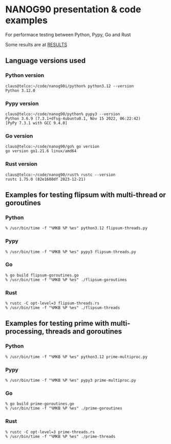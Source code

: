 # NANOG90 presentation & code examples
For performace testing between Python, Pypy, Go and Rust

Some results are at <a href="results/README.md">RESULTS</a>

## Language versions used

### Python version
```
claus@telco:~/code/nanog90i/python% python3.12 --version
Python 3.12.0
```


### Pypy version
```
claus@telco:~/code/nanog90/python% pypy3 --version
Python 3.6.9 (7.3.1+dfsg-4ubuntu0.1, Nov 15 2022, 06:22:42)
[PyPy 7.3.1 with GCC 9.4.0]
```

### Go version
```
claus@telco:~/code/nanog90/go% go version
go version go1.21.6 linux/amd64
```

### Rust version
```
claus@telco:~/code/nanog90/rust% rustc --version
rustc 1.75.0 (82e1608df 2023-12-21)
```
	
## Examples for testing  flipsum with multi-thread or goroutines

### Python
```
% /usr/bin/time -f "%MKB %P %es" python3.12 flipsum-threads.py
```

### Pypy
```
% /usr/bin/time -f "%MKB %P %es" pypy3 flipsum-threads.py
```

### Go
```
% go build flipsum-goroutines.go
% /usr/bin/time -f "%MKB %P %es" ./flipsum-goroutines
```

### Rust
```
% rustc -C opt-level=3 flipsum-threads.rs
% /usr/bin/time -f "%MKB %P %es" ./flipsum-threads
```



## Examples for testing prime with multi-processing, threads and goroutines

### Python
```
% /usr/bin/time -f "%MKB %P %es" python3.12 prime-multiproc.py
```


### Pypy
```
% /usr/bin/time -f "%MKB %P %es" pypy3 prime-multiproc.py
```


### Go
```
% go build prime-goroutines.go
% /usr/bin/time -f "%MKB %P %es" ./prime-goroutines
```

### Rust
```
% rustc -C opt-level=3 prime-threads.rs
% /usr/bin/time -f "%MKB %P %es" ./prime-threads
```

